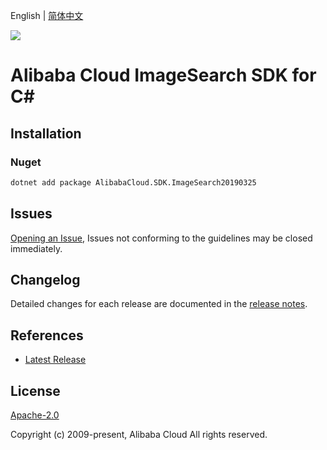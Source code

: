 English | [简体中文](README-CN.md)

![](https://aliyunsdk-pages.alicdn.com/icons/AlibabaCloud.svg)

# Alibaba Cloud ImageSearch SDK for C#

## Installation

### Nuget

```bash
dotnet add package AlibabaCloud.SDK.ImageSearch20190325
```

## Issues

[Opening an Issue](https://github.com/aliyun/alibabacloud-csharp-sdk/issues/new), Issues not conforming to the guidelines may be closed immediately.

## Changelog

Detailed changes for each release are documented in the [release notes](./ChangeLog.md).

## References

* [Latest Release](https://github.com/aliyun/alibabacloud-csharp-sdk/)

## License

[Apache-2.0](http://www.apache.org/licenses/LICENSE-2.0)

Copyright (c) 2009-present, Alibaba Cloud All rights reserved.
